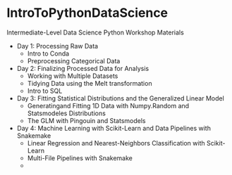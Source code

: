 # IntroToPythonDataScience
Intermediate-Level Data Science Python Workshop Materials

- Day 1: Processing Raw Data
  - Intro to Conda
  - Preprocessing Categorical Data
- Day 2: Finalizing Processed Data for Analysis
  - Working with Multiple Datasets
  - Tidying Data using the Melt transformation
  - Intro to SQL
- Day 3: Fitting Statistical Distributions and the Generalized Linear Model
  - Generatingand Fitting 1D Data with Numpy.Random and Statsmodeles Distributions
  - The GLM with Pingouin and Statsmodels
- Day 4: Machine Learning with Scikit-Learn and Data Pipelines with Snakemake
  - Linear Regression and Nearest-Neighbors Classification with Scikit-Learn
  - Multi-File Pipelines with Snakemake
  - 
  
